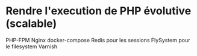 # Rendre l'execution de PHP évolutive (scalable)

PHP-FPM
Nginx
docker-compose
Redis pour les sessions
FlySystem pour le filesystem
Varnish
